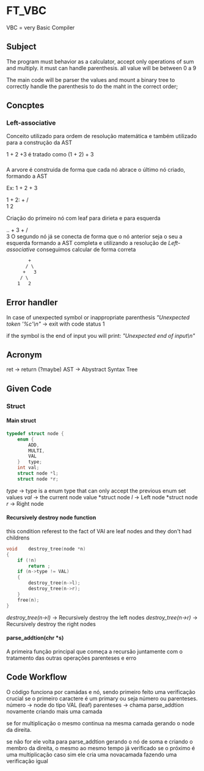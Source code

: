 # FT_VBC
VBC = very Basic Compiler

## Subject
The program must behavior as a calculator, accept only operations of sum and multiply. it must can handle parenthesis. all value will be between 0 a 9

The main code will be parser the values and mount a binary tree to correctly handle the parenthesis to do the maht in the correct order;

## Concptes

### Left-associative
Conceito utilizado para ordem de resolução matemática e também utilizado para a construção da AST

1 + 2 +3 é tratado como (1 + 2) + 3

### 
A arvore é construida de forma que cada nó abrace o último nó criado, formando a AST

Ex: 1 + 2 + 3

1 + 2:
      +
     / \
    1   2

Criação do primeiro nó com leaf para dirieta e para esquerda

.. + 3 
        +
       / \
         3
O segundo nó já se conecta de forma que o nó anterior seja o seu a esquerda formando a AST completa e utilizando a resolução de _Left-associative_ conseguimos calcular de forma correta
```txt
        +
       / \
      +   3
     / \
    1   2
```

## Error handler
In case of unexpected symbol or inappropriate parenthesis
_"Unexpected token '%c'\n"_ -> exit with code status 1

if the
symbol is the end of input you will print: _"Unexpected end of input\n"_

## Acronym
ret -> return (?maybe)
AST -> Abystract Syntax Tree
## Given Code

### Struct

#### Main struct
```c
typedef struct node {
    enum {
        ADD,
        MULTI,
        VAL
    }   type;
    int val;
    struct node *l;
    struct node *r;
```
*type* ->  type is a enum type that can only accept the previous enum set values
*val* -> the current node value
*struct node *l* -> Left node
*struct node *r* -> Right node

#### Recursively destroy node function
this condition referest to the fact of VAl are leaf nodes and they don't had childrens
```c
void    destroy_tree(node *n)
{
    if (!n)
        return ;
    if (n->type != VAL) 
    {
        destroy_tree(n->l);
        destroy_tree(n->r);
    }
    free(n);
}
```
*destroy_tree(n->l)* -> Recursively destroy the left nodes
*destroy_tree(n->r)* -> Recursively destroy the right nodes

#### parse_addtion(chr *s)
A primeira função principal que começa a recursão juntamente com o tratamento das outras operações parenteses e erro


## Code Workflow
O código funciona por camádas e nó, sendo primeiro feito uma verificação crucial se o primeiro caractere é um primary ou seja número ou parenteses.
número -> node do tipo VAL (leaf)
parenteses -> chama parse_addtion novamente criando mais uma camada

se for multiplicação o mesmo continua na mesma camada gerando o node da direita.

se não for ele volta para parse_addtion gerando o nó de soma e criando o membro da direita, o mesmo ao mesmo tempo já verificado se o próximo é uma multiplicação caso sim ele cria uma novacamada fazendo uma verificação igual